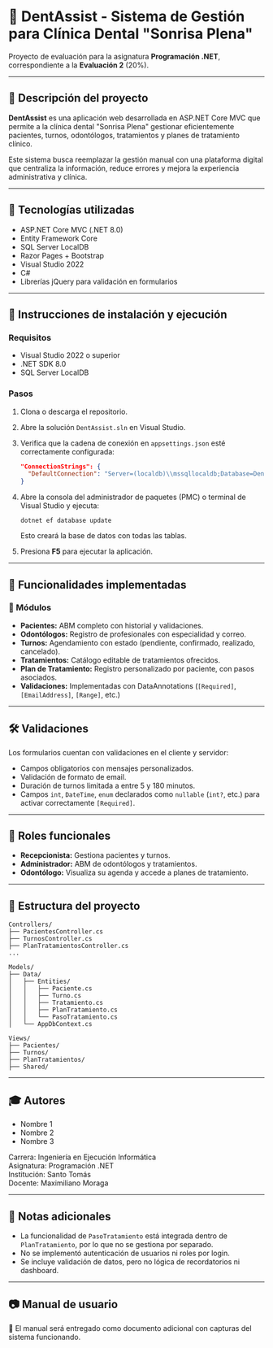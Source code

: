 # 🦷 DentAssist - Sistema de Gestión para Clínica Dental "Sonrisa Plena"

Proyecto de evaluación para la asignatura **Programación .NET**, correspondiente a la **Evaluación 2** (20%).

---

## 📌 Descripción del proyecto

**DentAssist** es una aplicación web desarrollada en ASP.NET Core MVC que permite a la clínica dental "Sonrisa Plena" gestionar eficientemente pacientes, turnos, odontólogos, tratamientos y planes de tratamiento clínico.

Este sistema busca reemplazar la gestión manual con una plataforma digital que centraliza la información, reduce errores y mejora la experiencia administrativa y clínica.

---

## 🧠 Tecnologías utilizadas

- ASP.NET Core MVC (.NET 8.0)
- Entity Framework Core
- SQL Server LocalDB
- Razor Pages + Bootstrap
- Visual Studio 2022
- C#
- Librerías jQuery para validación en formularios

---

## 🚀 Instrucciones de instalación y ejecución

### Requisitos

- Visual Studio 2022 o superior
- .NET SDK 8.0
- SQL Server LocalDB

### Pasos

1. Clona o descarga el repositorio.
2. Abre la solución `DentAssist.sln` en Visual Studio.
3. Verifica que la cadena de conexión en `appsettings.json` esté correctamente configurada:

   ```json
   "ConnectionStrings": {
     "DefaultConnection": "Server=(localdb)\\mssqllocaldb;Database=DentAssistDb;Trusted_Connection=True;MultipleActiveResultSets=true"
   }
   ```

4. Abre la consola del administrador de paquetes (PMC) o terminal de Visual Studio y ejecuta:

   ```
   dotnet ef database update
   ```

   Esto creará la base de datos con todas las tablas.

5. Presiona **F5** para ejecutar la aplicación.

---

## 🧩 Funcionalidades implementadas

### 📁 Módulos

- **Pacientes:** ABM completo con historial y validaciones.
- **Odontólogos:** Registro de profesionales con especialidad y correo.
- **Turnos:** Agendamiento con estado (pendiente, confirmado, realizado, cancelado).
- **Tratamientos:** Catálogo editable de tratamientos ofrecidos.
- **Plan de Tratamiento:** Registro personalizado por paciente, con pasos asociados.
- **Validaciones:** Implementadas con DataAnnotations (`[Required]`, `[EmailAddress]`, `[Range]`, etc.)

---

## 🛠️ Validaciones

Los formularios cuentan con validaciones en el cliente y servidor:

- Campos obligatorios con mensajes personalizados.
- Validación de formato de email.
- Duración de turnos limitada a entre 5 y 180 minutos.
- Campos `int`, `DateTime`, `enum` declarados como `nullable` (`int?`, etc.) para activar correctamente `[Required]`.

---

## 👥 Roles funcionales

- **Recepcionista:** Gestiona pacientes y turnos.
- **Administrador:** ABM de odontólogos y tratamientos.
- **Odontólogo:** Visualiza su agenda y accede a planes de tratamiento.

---

## 📁 Estructura del proyecto

```plaintext
Controllers/
├── PacientesController.cs
├── TurnosController.cs
├── PlanTratamientosController.cs
...

Models/
├── Data/
│   ├── Entities/
│   │   ├── Paciente.cs
│   │   ├── Turno.cs
│   │   ├── Tratamiento.cs
│   │   ├── PlanTratamiento.cs
│   │   └── PasoTratamiento.cs
│   └── AppDbContext.cs

Views/
├── Pacientes/
├── Turnos/
├── PlanTratamientos/
├── Shared/
```

---

## 🎓 Autores

- Nombre 1
- Nombre 2
- Nombre 3

Carrera: Ingeniería en Ejecución Informática  
Asignatura: Programación .NET  
Institución: Santo Tomás  
Docente: Maximiliano Moraga

---

## 📎 Notas adicionales

- La funcionalidad de `PasoTratamiento` está integrada dentro de `PlanTratamiento`, por lo que no se gestiona por separado.
- No se implementó autenticación de usuarios ni roles por login.
- Se incluye validación de datos, pero no lógica de recordatorios ni dashboard.

---

## 📷 Manual de usuario

📝 El manual será entregado como documento adicional con capturas del sistema funcionando.
